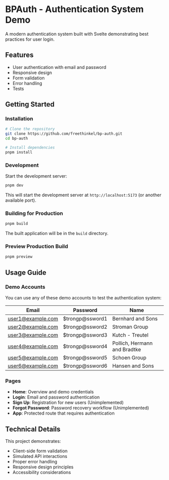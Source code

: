 # BPAuth - Authentication System Demo

A modern authentication system built with Svelte demonstrating best practices for user login.

## Features

- User authentication with email and password
- Responsive design
- Form validation
- Error handling
- Tests

## Getting Started

### Installation

```bash
# Clone the repository
git clone https://github.com/freethinkel/bp-auth.git
cd bp-auth

# Install dependencies
pnpm install
```

### Development

Start the development server:

```bash
pnpm dev
```

This will start the development server at `http://localhost:5173` (or another available port).

### Building for Production

```bash
pnpm build
```

The built application will be in the `build` directory.

### Preview Production Build

```bash
pnpm preview
```

## Usage Guide

### Demo Accounts

You can use any of these demo accounts to test the authentication system:

| Email             | Password        | Name                         |
| ----------------- | --------------- | ---------------------------- |
| user1@example.com | $trongp@ssword1 | Bernhard and Sons            |
| user2@example.com | $trongp@ssword2 | Stroman Group                |
| user3@example.com | $trongp@ssword3 | Kutch - Treutel              |
| user4@example.com | $trongp@ssword4 | Pollich, Hermann and Bradtke |
| user5@example.com | $trongp@ssword5 | Schoen Group                 |
| user6@example.com | $trongp@ssword6 | Hansen and Sons              |

### Pages

- **Home**: Overview and demo credentials
- **Login**: Email and password authentication
- **Sign Up**: Registration for new users (Unimplemented)
- **Forgot Password**: Password recovery workflow (Unimplemented)
- **App**: Protected route that requires authentication

## Technical Details

This project demonstrates:

- Client-side form validation
- Simulated API interactions
- Proper error handling
- Responsive design principles
- Accessibility considerations
